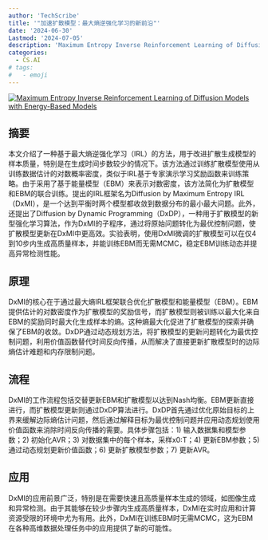 ```yaml
---
author: 'TechScribe'
title: '"加速扩散模型：最大熵逆强化学习的新前沿"'
date: '2024-06-30'
Lastmod: '2024-07-05'
description: 'Maximum Entropy Inverse Reinforcement Learning of Diffusion Models with Energy-Based Models'
categories:
  - CS.AI
# tags:
#   - emoji
---
```


[![Maximum Entropy Inverse Reinforcement Learning of Diffusion Models with Energy-Based Models](https://arxiv-research-1301205113.cos.ap-guangzhou.myqcloud.com/images/2407.00626v1.pdf_0.jpg)](https://arxiv.org/abs/2407.00626v1)

## 摘要

本文介绍了一种基于最大熵逆强化学习（IRL）的方法，用于改进扩散生成模型的样本质量，特别是在生成时间步数较少的情况下。该方法通过训练扩散模型使用从训练数据估计的对数概率密度，类似于IRL基于专家演示学习奖励函数来训练策略。由于采用了基于能量模型（EBM）来表示对数密度，该方法简化为扩散模型和EBM的联合训练。提出的IRL框架名为Diffusion by Maximum Entropy IRL（DxMI），是一个达到平衡时两个模型都收敛到数据分布的最小最大问题。此外，还提出了Diffusion by Dynamic Programming（DxDP），一种用于扩散模型的新型强化学习算法，作为DxMI的子程序，通过将原始问题转化为最优控制问题，使扩散模型更新在DxMI中更高效。实验表明，使用DxMI微调的扩散模型可以在仅4到10步内生成高质量样本，并能训练EBM而无需MCMC，稳定EBM训练动态并提高异常检测性能。<!--more-->

## 原理

DxMI的核心在于通过最大熵IRL框架联合优化扩散模型和能量模型（EBM）。EBM提供估计的对数密度作为扩散模型的奖励信号，而扩散模型则被训练以最大化来自EBM的奖励同时最大化生成样本的熵。这种熵最大化促进了扩散模型的探索并确保了EBM的收敛。DxDP通过动态规划方法，将扩散模型的更新问题转化为最优控制问题，利用价值函数替代时间反向传播，从而解决了直接更新扩散模型时的边际熵估计难题和内存限制问题。

## 流程

DxMI的工作流程包括交替更新EBM和扩散模型以达到Nash均衡。EBM更新直接进行，而扩散模型更新则通过DxDP算法进行。DxDP首先通过优化原始目标的上界来缓解边际熵估计问题，然后通过解释目标为最优控制问题并应用动态规划使用价值函数来消除时间反向传播的需要。具体步骤包括：1) 输入数据集和模型参数；2) 初始化AVR；3) 对数据集中的每个样本，采样x0:T；4) 更新EBM参数；5) 通过动态规划更新价值函数；6) 更新扩散模型参数；7) 更新AVR。

## 应用

DxMI的应用前景广泛，特别是在需要快速且高质量样本生成的领域，如图像生成和异常检测。由于其能够在较少步骤内生成高质量样本，DxMI在实时应用和计算资源受限的环境中尤为有用。此外，DxMI在训练EBM时无需MCMC，这为EBM在各种高维数据处理任务中的应用提供了新的可能性。